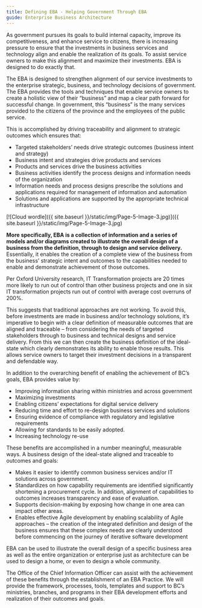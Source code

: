 ```yaml
---
title: Defining EBA - Helping Government Through EBA
guide: Enterprise Business Architecture
---
```


As government pursues its goals to build internal capacity, improve its competitiveness, and enhance service to citizens, there is increasing pressure to ensure that the investments in business services and technology align and enable the realization of its goals. To assist service owners to make this alignment and maximize their investments. EBA is designed to do exactly that.

The EBA is designed to strengthen alignment of our service investments to the enterprise strategic, business, and technology decisions of government. The EBA provides the tools and techniques that enable service owners to create a holistic view of their “business” and map a clear path forward for successful change. In government, this “business” is the many services provided to the citizens of the province and the employees of the public service.

This is accomplished by driving traceability and alignment to strategic outcomes which ensures that:

* Targeted stakeholders’ needs drive strategic outcomes (business intent and strategy)
* Business intent and strategies drive products and services
* Products and services drive the business activities
* Business activities identify the process designs and information needs of the organization
* Information needs and process designs prescribe the solutions and applications required for management of information and automation
* Solutions and applications are supported by the appropriate technical infrastructure

[![Cloud wordle]({{ site.baseurl }}/static/img/Page-5-Image-3.jpg)]({{ site.baseurl }}/static/img/Page-5-Image-3.jpg)

**More specifically, EBA is a collection of information and a series of models and/or diagrams created to illustrate the overall design of a business from the definition, through to design and service delivery.** Essentially, it enables the creation of a complete view of the business from the business’ strategic intent and outcomes to the capabilities needed to enable and demonstrate achievement of those outcomes.

Per Oxford University research, IT Transformation projects are 20 times more likely to run out of control than other business projects and one in six IT transformation projects run out of control with average cost overruns of 200%.

This suggests that traditional approaches are not working. To avoid this, before investments are made in business and/or technology solutions, it’s imperative to begin with a clear definition of measurable outcomes that are aligned and traceable – from considering the needs of targeted stakeholders through to business and technical designs and service delivery. From this we can then create the business definition of the ideal-state which clearly demonstrates its ability to enable those results. This allows service owners to target their investment decisions in a transparent and defendable way.

In addition to the overarching benefit of enabling the achievement of BC’s goals, EBA provides value by:

* Improving information sharing within ministries and across government
* Maximizing investments
* Enabling citizens’ expectations for digital service delivery
* Reducing time and effort to re-design business services and solutions
* Ensuring evidence of compliance with regulatory and legislative requirements
* Allowing for standards to be easily adopted.
* Increasing technology re-use

These benefits are accomplished in a number meaningful, measurable ways. A business design of the ideal-state aligned and traceable to outcomes and goals:

* Makes it easier to identify common business services and/or IT solutions across government.
* Standardizes on how capability requirements are identified significantly shortening a procurement cycle. In addition, alignment of capabilities to outcomes increases transparency and ease of evaluation.
* Supports decision-making by exposing how change in one area can impact other areas.
* Enables effective Agile development by enabling scalability of Agile approaches – the creation of the integrated definition and design of the business ensures that these complex needs are clearly understood before commencing on the journey of iterative software development

EBA can be used to illustrate the overall design of a specific business area as well as the entire organization or enterprise just as architecture can be used to design a home, or even to design a whole community.

The Office of the Chief Information Officer can assist with the achievement of these benefits through the establishment of an EBA Practice. We will provide the framework, processes, tools, templates and support to BC’s ministries, branches, and programs in their EBA development efforts and realization of their outcomes and goals.
